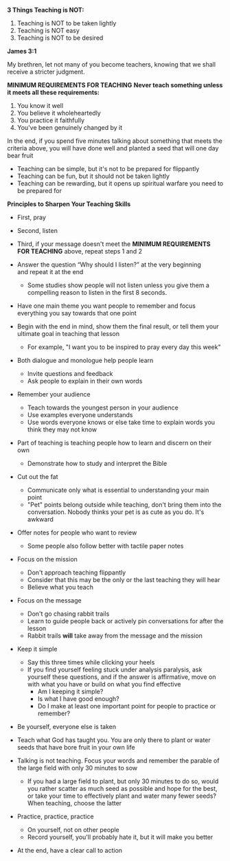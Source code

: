 **3 Things Teaching is NOT:**
1. Teaching is NOT to be taken lightly
2. Teaching is NOT easy
3. Teaching is NOT to be desired

**James 3:1**

My brethren, let not many of you become teachers, knowing that we shall receive a stricter judgment.

**MINIMUM REQUIREMENTS FOR TEACHING**
**Never teach something unless it meets all these requirements:**
1. You know it well
2. You believe it wholeheartedly
3. You practice it faithfully
4. You've been genuinely changed by it

In the end, if you spend five minutes talking about something that meets the criteria above, you will have done well and planted a seed that will one day bear fruit

- Teaching can be simple, but it's not to be prepared for flippantly
- Teaching can be fun, but it should not be taken lightly
- Teaching can be rewarding, but it opens up spiritual warfare you need to be prepared for

**Principles to Sharpen Your Teaching Skills**

- First, pray
- Second, listen
- Third, if your message doesn't meet the **MINIMUM REQUIREMENTS FOR TEACHING** above, repeat steps 1 and 2
- Answer the question “Why should I listen?” at the very beginning and repeat it at the end
    - Some studies show people will not listen unless you give them a compelling reason to listen in the first 8 seconds.
- Have one main theme you want people to remember and focus everything you say towards that one point
- Begin with the end in mind, show them the final result, or tell them your ultimate goal in teaching that lesson
    - For example, "I want you to be inspired to pray every day this week"
- Both dialogue and monologue help people learn
    - Invite questions and feedback
    - Ask people to explain in their own words
- Remember your audience
    - Teach towards the youngest person in your audience
    - Use examples everyone understands
    - Use words everyone knows or else take time to explain words you think they may not know

- Part of teaching is teaching people how to learn and discern on their own
    - Demonstrate how to study and interpret the Bible
- Cut out the fat
    - Communicate only what is essential to understanding your main point
    - "Pet" points belong outside while teaching, don't bring them into the conversation. Nobody thinks your pet is as cute as you do. It's awkward
- Offer notes for people who want to review
    - Some people also follow better with tactile paper notes
- Focus on the mission
    - Don't approach teaching flippantly
    - Consider that this may be the only or the last teaching they will hear
    - Believe what you teach
- Focus on the message
    - Don't go chasing rabbit trails
    - Learn to guide people back or actively pin conversations for after the lesson
    - Rabbit trails **will** take away from the message and the mission
- Keep it simple
    - Say this three times while clicking your heels
    - If you find yourself feeling stuck under analysis paralysis, ask yourself these questions, and if the answer is affirmative, move on with what you have or build on what you find effective
        - Am I keeping it simple?
        - Is what I have good enough?
        - Do I make at least one important point for people to practice or remember?
- Be yourself, everyone else is taken
- Teach what God has taught you. You are only there to plant or water seeds that have bore fruit in your own life
- Talking is not teaching. Focus your words and remember the parable of the large field with only 30 minutes to sow
    - If you had a large field to plant, but only 30 minutes to do so, would you rather scatter as much seed as possible and hope for the best, or take your time to effectively plant and water many fewer seeds? When teaching, choose the latter
- Practice, practice, practice
    - On yourself, not on other people
    - Record yourself, you'll probably hate it, but it will make you better
- At the end, have a clear call to action